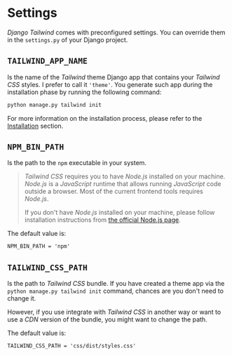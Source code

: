 # Settings

*Django Tailwind* comes with preconfigured settings.
You can override them in the `settings.py` of your Django project.

## `TAILWIND_APP_NAME`
Is the name of the *Tailwind* theme Django app that contains your *Tailwind CSS* styles. I prefer to call it `'theme'`. You generate such app during the installation phase by
running the following command:
```html
python manage.py tailwind init
```
For more information on the installation process, please refer to the [Installation](installation.md) section.


## `NPM_BIN_PATH`
Is the path to the `npm` executable in your system.

> *Tailwind CSS* requires you to have *Node.js* installed on your machine.
> *Node.js* is a *JavaScript* runtime that allows running *JavaScript* code outside a browser. Most of the current frontend tools requires *Node.js*.
>
> If you don't have *Node.js* installed on your machine, please follow installation instructions from [the official Node.js page](https://nodejs.org/).

The default value is:
```html
NPM_BIN_PATH = 'npm'
```

## `TAILWIND_CSS_PATH`
Is the path to *Tailwind CSS* bundle. If you have created a theme app via the `python manage.py tailwind init` command,
chances are you don't need to change it. 

However, if you use integrate with *Tailwind CSS* in another way or want to use a *CDN* version of the bundle, you might want to change the path.

The default value is:
```html
TAILWIND_CSS_PATH = 'css/dist/styles.css'
```

